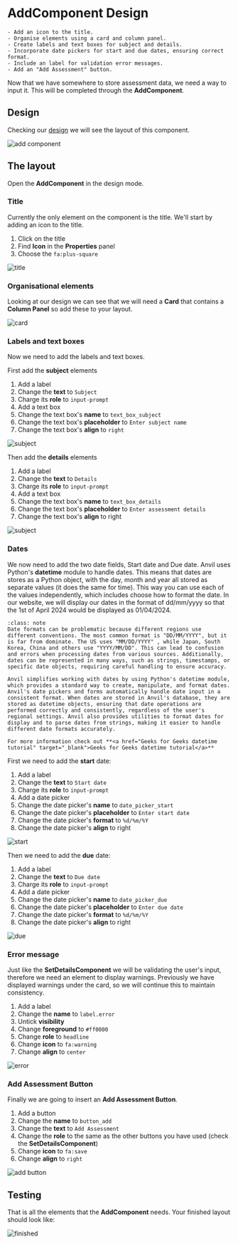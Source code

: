 # AddComponent Design

```{topic} In this tutorial you will:
- Add an icon to the title.
- Organise elements using a card and column panel.
- Create labels and text boxes for subject and details.
- Incorporate date pickers for start and due dates, ensuring correct format.
- Include an label for validation error messages.
- Add an "Add Assessment" button.
```

Now that we have somewhere to store assessment data, we need a way to input it. This will be completed through the **AddComponent**.

## Design

Checking our [design](./03_studyM8_design.md) we will see the layout of this component.

![add component](./assets/img/03/wireframe_add.png)

## The layout

Open the **AddComponent** in the design mode.

### Title

Currently the only element on the component is the title. We'll start by adding an icon to the title.

1. Click on the title
2. Find **Icon** in the **Properties** panel
3. Choose the `fa:plus-square`

![title](./assets/img/22/title.gif)

### Organisational elements

Looking at our design we can see that we will need a **Card** that contains a **Column Panel** so add these to your layout.

![card](./assets/img/22/card.gif)

### Labels and text boxes

Now we need to add the labels and text boxes.

First add the **subject** elements

1. Add a label
2. Change the **text** to `Subject`
3. Charge its **role** to `input-prompt`
4. Add a text box
5. Change the text box's **name** to `text_box_subject`
6. Change the text box's **placeholder** to `Enter subject name`
7. Change the text box's **align** to `right` 

![subject](./assets/img/22/subject.gif)

Then add the **details** elements

1. Add a label
2. Change the **text** to `Details`
3. Charge its **role** to `input-prompt`
4. Add a text box
5. Change the text box's **name** to `text_box_details`
6. Change the text box's **placeholder** to `Enter assessment details`
7. Change the text box's **align** to right 

![subject](./assets/img/22/details.gif)

### Dates

We now need to add the two date fields, Start date and Due date. Anvil uses Python's **datetime** module to handle dates. This means that dates are stores as a Python object, with the day, month and year all stored as separate values (it does the same for time). This way you can use each of the values independently, which includes choose how to format the date. In our website, we will display our dates in the format of dd/mm/yyyy so that the 1st of April 2024 would be displayed as 01/04/2024. 

```{admonition} Date formats
:class: note
Date formats can be problematic because different regions use different conventions. The most common format is "DD/MM/YYYY", but it is far from dominate. The US uses "MM/DD/YYYY" , while Japan, South Korea, China and others use "YYYY/MM/DD". This can lead to confusion and errors when processing dates from various sources. Additionally, dates can be represented in many ways, such as strings, timestamps, or specific date objects, requiring careful handling to ensure accuracy.

Anvil simplifies working with dates by using Python's datetime module, which provides a standard way to create, manipulate, and format dates. Anvil's date pickers and forms automatically handle date input in a consistent format. When dates are stored in Anvil's database, they are stored as datetime objects, ensuring that date operations are performed correctly and consistently, regardless of the user's regional settings. Anvil also provides utilities to format dates for display and to parse dates from strings, making it easier to handle different date formats accurately.

For more information check out **<a href="Geeks for Geeks datetime tutorial" target="_blank">Geeks for Geeks datetime tutorial</a>**
```

First we need to add the **start** date:

1. Add a label
2. Change the **text** to `Start date`
3. Charge its **role** to `input-prompt`
4. Add a date picker
5. Change the date picker's **name** to `date_picker_start`
6. Change the date picker's **placeholder** to `Enter start date`
7. Change the date picker's **format** to `%d/%m/%Y`
8. Change the date picker's **align** to right

![start](./assets/img/22/start.gif)

Then we need to add the **due** date:

1. Add a label
2. Change the **text** to `Due date`
3. Charge its **role** to `input-prompt`
4. Add a date picker
5. Change the date picker's **name** to `date_picker_due`
6. Change the date picker's **placeholder** to `Enter due date`
7. Change the date picker's **format** to `%d/%m/%Y`
8. Change the date picker's **align** to right

![due](./assets/img/22/due.gif)

### Error message

Just like the **SetDetailsComponent** we will be validating the user's input, therefore we need an element to display warnings. Previously we have displayed warnings under the card, so we will continue this to maintain consistency.

1. Add a label
2. Change the **name** to `label.error`
3. Untick **visibility**
4. Change **foreground** to `#ff0000`
5. Change **role** to `headline`
6. Change **icon** to `fa:warning`
7. Change **align** to `center`

![error](./assets/img/22/error.gif)

### Add Assessment Button

Finally we are going to insert an **Add Assessment Button**.

1. Add a button
2. Change the **name** to `button_add`
3. Change the **text** to `Add Assessment`
4. Change the **role** to the same as the other buttons you have used (check the **SetDetailsComponent**)
5. Change **icon** to `fa:save`
6. Change **align** to `right`

![add button](./assets/img/22/add_button.gif)

## Testing

That is all the elements that the **AddComponent** needs. Your finished layout should look like:

![finished](./assets/img/22/finished.png)